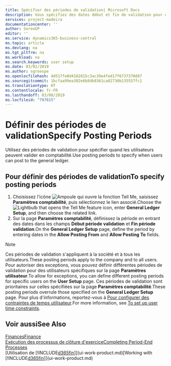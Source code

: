 ```yaml
---
title: Spécifier des périodes de validation| Microsoft Docs
description: Vous spécifiez des dates début et fin de validation pour configurer quand les utilisateurs peuvent valider en comptabilité.
services: project-madeira
documentationcenter: ''
author: SorenGP
editor: ''
ms.service: dynamics365-business-central
ms.topic: article
ms.devlang: na
ms.tgt_pltfrm: na
ms.workload: na
ms.search.keywords: user setup
ms.date: 03/01/2019
ms.author: sgroespe
ms.openlocfilehash: 4d517fe0d4162815c3ac39e4fed17f6737370d87
ms.sourcegitcommit: 1bcfaa99ea302e6b84b8361ca02730b135557fc1
ms.translationtype: HT
ms.contentlocale: fr-FR
ms.lasthandoff: 03/08/2019
ms.locfileid: "797615"
---
```

# <a name="specify-posting-periods"></a><span data-ttu-id="f7a4e-103">Définir des périodes de validation</span><span class="sxs-lookup"><span data-stu-id="f7a4e-103">Specify Posting Periods</span></span>
<span data-ttu-id="f7a4e-104">Utilisez des périodes de validation pour spécifier quand les utilisateurs peuvent valider en comptabilité.</span><span class="sxs-lookup"><span data-stu-id="f7a4e-104">Use posting periods to specify when users can post to the general ledger.</span></span>  

## <a name="to-specify-posting-periods"></a><span data-ttu-id="f7a4e-105">Pour définir des périodes de validation</span><span class="sxs-lookup"><span data-stu-id="f7a4e-105">To specify posting periods</span></span>
1. <span data-ttu-id="f7a4e-106">Choisissez l'icône ![Ampoule qui ouvre la fonction Tell Me](media/ui-search/search_small.png "Dites-moi ce que vous voulez faire"), saisissez **Paramètres comptabilité**, puis sélectionnez le lien associé.</span><span class="sxs-lookup"><span data-stu-id="f7a4e-106">Choose the ![Lightbulb that opens the Tell Me feature](media/ui-search/search_small.png "Tell me what you want to do") icon, enter **General Ledger Setup**, and then choose the related link.</span></span>  
2. <span data-ttu-id="f7a4e-107">Sur la page **Paramètres comptabilité**, définissez la période en entrant des dates dans les champs **Début période validation** et **Fin période validation**.</span><span class="sxs-lookup"><span data-stu-id="f7a4e-107">On the **General Ledger Setup** page, define the period by entering dates in the **Allow Posting From** and **Allow Posting To** fields.</span></span>  

> [!NOTE]  
>   <span data-ttu-id="f7a4e-108">Ces périodes de validation s'appliquent à la société et à tous les utilisateurs.</span><span class="sxs-lookup"><span data-stu-id="f7a4e-108">These posting periods apply to the company and to all users.</span></span> <span data-ttu-id="f7a4e-109">Pour autoriser des exceptions, vous pouvez définir différentes périodes de validation pour des utilisateurs spécifiques sur la page **Paramètres utilisateur**.</span><span class="sxs-lookup"><span data-stu-id="f7a4e-109">To allow for exceptions, you can define different posting periods for specific users on the **User Setup** page.</span></span> <span data-ttu-id="f7a4e-110">Ces périodes de validation sont prioritaires sur celles spécifiées sur la page **Paramètres comptabilité**.</span><span class="sxs-lookup"><span data-stu-id="f7a4e-110">These posting periods overrule those specified on the **General Ledger Setup** page.</span></span> <span data-ttu-id="f7a4e-111">Pour plus d'informations, reportez-vous à [Pour configurer des contraintes de temps utilisateur](ui-how-users-permissions.md#to-set-up-user-time-constraints).</span><span class="sxs-lookup"><span data-stu-id="f7a4e-111">For more information, see [To set up user time constraints](ui-how-users-permissions.md#to-set-up-user-time-constraints).</span></span>

## <a name="see-also"></a><span data-ttu-id="f7a4e-112">Voir aussi</span><span class="sxs-lookup"><span data-stu-id="f7a4e-112">See Also</span></span>
[<span data-ttu-id="f7a4e-113">Finances</span><span class="sxs-lookup"><span data-stu-id="f7a4e-113">Finance</span></span>](finance.md)  
[<span data-ttu-id="f7a4e-114">Exécution des processus de clôture d'exercice</span><span class="sxs-lookup"><span data-stu-id="f7a4e-114">Completing Period-End Processes</span></span>](year-how-complete-period-end-processes.md)  
<span data-ttu-id="f7a4e-115">[Utilisation de [!INCLUDE[d365fin](includes/d365fin_md.md)]](ui-work-product.md)</span><span class="sxs-lookup"><span data-stu-id="f7a4e-115">[Working with [!INCLUDE[d365fin](includes/d365fin_md.md)]](ui-work-product.md)</span></span>
